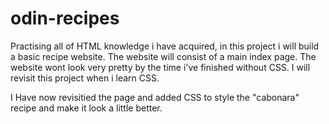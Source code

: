 # odin-recipes
Practising all of HTML knowledge i have acquired, in this project i will build a basic recipe website.
The website will consist of a main index page. The website wont look very pretty by the time i've finished without CSS.
I will revisit this project when i learn CSS.

I Have now revisitied the page and added CSS to style the "cabonara" recipe and make it look a little better.